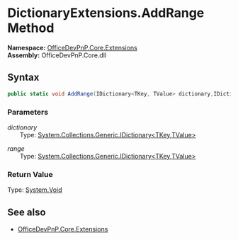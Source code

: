 # DictionaryExtensions.AddRange Method  
**Namespace:** [OfficeDevPnP.Core.Extensions](OfficeDevPnP.Core.Extensions.md)  
**Assembly:** OfficeDevPnP.Core.dll  
## Syntax
```C#
public static void AddRange(IDictionary<TKey, TValue> dictionary,IDictionary<TKey, TValue> range)
```
### Parameters
*dictionary*  
&emsp;&emsp;Type: [System.Collections.Generic.IDictionary<TKey,TValue>](System.Collections.Generic.IDictionary<TKey,TValue>.md) 
&emsp;&emsp;  
  
*range*  
&emsp;&emsp;Type: [System.Collections.Generic.IDictionary<TKey,TValue>](System.Collections.Generic.IDictionary<TKey,TValue>.md) 
&emsp;&emsp;  
  
### Return Value
Type: [System.Void](System.Void.md)  

## See also
- [OfficeDevPnP.Core.Extensions](OfficeDevPnP.Core.Extensions.md)
